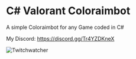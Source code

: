 # C# Valorant Coloraimbot
 A simple Coloraimbot for any Game coded in C#
 
 My Discord: https://discord.gg/Tr4YZDKneX
 
 ![Twitchwatcher](https://i.imgur.com/vfQGcFw.png)
